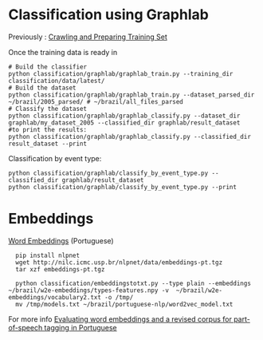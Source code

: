 # Classification using Graphlab

Previously : [Crawling and Preparing Training Set](/docs/training_set_preperation.md)

Once the training data is ready in 

    # Build the classifier
    python classification/graphlab/graphlab_train.py --training_dir classification/data/latest/
    # Build the dataset
    python classification/graphlab/graphlab_train.py --dataset_parsed_dir ~/brazil/2005_parsed/ # ~/brazil/all_files_parsed
    # Classify the dataset
    python classification/graphlab/graphlab_classify.py --dataset_dir graphlab/my_dataset_2005 --classified_dir graphlab/result_dataset
    #to print the results:
    python classification/graphlab/graphlab_classify.py --classified_dir result_dataset --print

Classification by event type:

    python classification/graphlab/classify_by_event_type.py --classified_dir graphlab/result_dataset
    python classification/graphlab/classify_by_event_type.py --print

    
# Embeddings

[Word Embeddings](https://github.com/erickrf/nlpnet/blob/master/docs/models.rst#word-embeddings-portuguese) (Portuguese)

      pip install nlpnet
      wget http://nilc.icmc.usp.br/nlpnet/data/embeddings-pt.tgz
      tar xzf embeddings-pt.tgz
      
      python classification/embeddingstotxt.py --type plain --embeddings ~/brazil/w2e-embeddings/types-features.npy -v  ~/brazil/w2e-embeddings/vocabulary2.txt -o /tmp/
      mv /tmp/models.txt ~/brazil/portuguese-nlp/word2vec_model.txt

For more info [Evaluating word embeddings and a revised corpus for part-of-speech tagging in Portuguese](http://link.springer.com/article/10.1186/s13173-014-0020-x)
      
